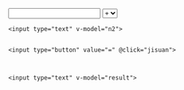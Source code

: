 <!DOCTYPE html>
<html lang="en">
<head>
    <meta charset="UTF-8">
    <title>Title</title>
    <script src="./lib/vue.js"></script>

</head>
<body>
<div id="app">
    <input type="text" v-model="n1">
    <select name="" id="" v-model="opt">
        <option value="+">+</option>
        <option value="-">-</option>
        <option value="*">*</option>
        <option value="/">/</option>
    </select>

    <input type="text" v-model="n2">


    <input type="button" value="=" @click="jisuan">



    <input type="text" v-model="result">
</div>
<script>
  var vm = new Vue({
    el:'#app',
    data(){
      return {
        n1:0,
        n2:0,
        result:0,
        opt:'+'
      }
    },
    methods: {
      jisuan(){
        // switch (this.opt) {
        //   case '+':
        //     this.result=parseInt(this.n1)+parseInt(this.n2)
        //     break;
        //   case '-':
        //     this.result=parseInt(this.n1)-parseInt(this.n2)
        //     break;
        //   case '*':
        //     this.result=parseInt(this.n1)*parseInt(this.n2)
        //     break;
        // }
        var res=parseInt(this.n1)+this.opt+parseInt(this.n2)
        this.result=eval(res)
      }
    }
  })
</script>
</body>
</html>